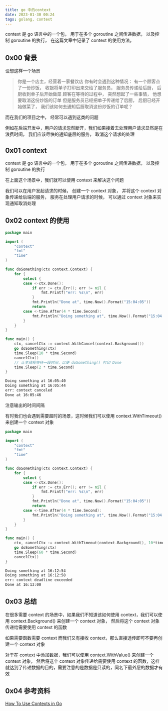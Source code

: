 ```yaml
---
title: go 中的context
date: 2023-01-30 00:24
tags: golang, context
---
```


context 是 go 语言中的一个包， 用于在多个 goroutine 之间传递数据， 以及控制 goroutine 的执行， 在这篇文章中记录了 context 的使用方法。

<!-- more -->

## 0x00 背景

设想这样一个场景

> 你是一个店主，经营着一家餐饮店
> 你有时会遇到这种情况：
> 有一个顾客点了一份炒饭， 收银将单子打印出来交给了服务员， 服务员传递给后厨， 后厨收到单子后开始做菜
> 顾客在等待的过程中， 突然想起了一些事情， 他想要取消这份炒饭的订单
> 但是服务员已经把单子传递给了后厨， 后厨已经开始做菜了， 我们该如何去通知后厨取消这份炒饭的订单呢？

而在我们的项目之中， 经常可以遇到这类的问题

例如在后端开发中，用户的请求忽然断开，我们如果接着去处理用户请求显然是在浪费时间， 我们应该尽快的通知底层的服务， 取消这个请求的处理

## 0x01 context

context 是 go 语言中的一个包， 用于在多个 goroutine 之间传递数据， 以及控制 goroutine 的执行

在上面这个场景中，我们就可以使用 context 来解决这个问题

我们可以在用户发起请求的时候， 创建一个 context 对象， 并将这个 context 对象传递给后端的服务， 服务在处理用户请求的时候， 可以通过 context 对象来实现通知取消处理

## 0x02 context 的使用

```go
package main

import (
    "context"
    "fmt"
    "time"
)

func doSomething(ctx context.Context) {
    for {
        select {
        case <-ctx.Done():
            if err := ctx.Err(); err != nil {
                fmt.Printf("err: %s\n", err)
            }
            fmt.Println("Done at", time.Now().Format("15:04:05"))
            return
        case <-time.After(4 * time.Second):
            fmt.Println("Doing something at", time.Now().Format("15:04:05"))
        }
    }
}

func main() {
    ctx, cancelCtx := context.WithCancel(context.Background())
    go doSomething(ctx)
    time.Sleep(10 * time.Second)
    cancelCtx()
    // 让主线程等待一段时间，以便 doSomething() 打印 Done
    time.Sleep(2 * time.Second)
}
```

```bash
Doing something at 16:05:40
Doing something at 16:05:44
err: context canceled
Done at 16:05:46
```

注意输出的时间间隔

有时我们也会遇到需要超时的场景，这时候我们可以使用 context.WithTimeout() 来创建一个 context 对象

```go
package main

import (
    "context"
    "fmt"
    "time"
)

func doSomething(ctx context.Context) {
    for {
        select {
        case <-ctx.Done():
            if err := ctx.Err(); err != nil {
                fmt.Printf("err: %s\n", err)
            }
            fmt.Println("Done at", time.Now().Format("15:04:05"))
            return
        case <-time.After(4 * time.Second):
            fmt.Println("Doing something at", time.Now().Format("15:04:05"))
        }
    }
}

func main() {
    ctx, cancelCtx := context.WithTimeout(context.Background(), 10*time.Second)
    go doSomething(ctx)
    time.Sleep(60 * time.Second)
    cancelCtx()
}

```

```bash
Doing something at 16:12:54
Doing something at 16:12:58
err: context deadline exceeded
Done at 16:13:00
```

## 0x03 总结

在很多需要 context 的场景中，如果我们不知道该如何使用 context，我们可以使用 context.Background() 来创建一个 context 对象， 然后将这个 context 对象传递给需要使用 context 的函数

如果需要函数需要 context 而我们又有接收 context，那么直接透传即可不要再创建一个 context 对象

对于在 context 中添加数据，我们可以使用 context.WithValue() 来创建一个 context 对象， 然后将这个 context 对象传递给需要使用 context 的函数，这样就达到了传递数据的目的，需要注意的是数据是只读的，同名下最外层的数据才有效

## 0x04 参考资料

[How To Use Contexts in Go](https://www.digitalocean.com/community/tutorials/how-to-use-contexts-in-go)
